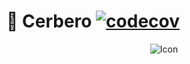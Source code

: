 🐾 Cerbero [![codecov](https://codecov.io/gh/thecreazy/cerbero/branch/master/graph/badge.svg?token=ZCLT8ZZ9RH)](https://codecov.io/gh/thecreazy/cerbero)
===

<p align="center">
  <img src="https://github.com/thecreazy/cerbero/blob/master/docs/logo.png" alt="Icon"/>
</p>
